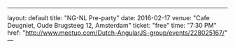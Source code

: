 ---
layout: default
title: "NG-NL Pre-party"
date: 2016-02-17
venue: "Cafe Deugniet, Oude Brugsteeg 12, Amsterdam"
ticket: "free"
time: "7:30 PM"
href: "http://www.meetup.com/Dutch-AngularJS-group/events/228025167/"
—
